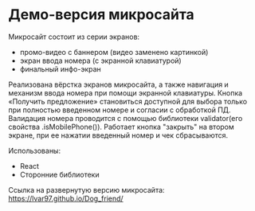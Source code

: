 # Демо-версия микросайта

Микросайт состоит из серии экранов:
* промо-видео с баннером (видео заменено картинкой)
* экран ввода номера (с экранной клавиатурой)
* финальный инфо-экран

Реализована вёрстка экранов микросайта, а также навигация и механизм ввода номера при помощи экранной клавиатуры. Кнопка «Получить предложение» становиться доступной для выбора только при полностью введенном номере и согласии с обработкой ПД. Валидация номера проводится с помощью библиотеки validator(его свойства .isMobilePhone()). Работает кнопка "закрыть" на втором экране, при ее нажатии введенный номер и чек сбрасываются.

Использованы:
* React
* Сторонние библиотеки

Ссылка на развернутую версию микросайта: https://lvar97.github.io/Dog_friend/